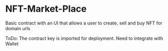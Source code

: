 # NFT-Market-Place
Basic contract with an UI that allows a user to create, sell and buy NFT for domain urls

ToDo: The contract key is imported for deployment. Need to integrate with Wallet
